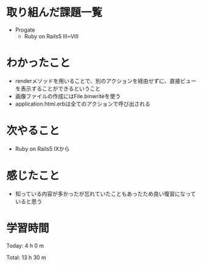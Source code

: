 # 取り組んだ課題一覧
- Progate
	- Ruby on Rails5 III~VIII

# わかったこと
- renderメソッドを用いることで、別のアクションを経由せずに、直接ビューを表示することができるということ
- 画像ファイルの作成にはFile.binwriteを使う
- application.html.erbは全てのアクションで呼び出される
# 次やること
- Ruby on Rails5 IXから
# 感じたこと
- 知っている内容が多かったが忘れていたこともあったため良い復習になっていると思う
# 学習時間
Today: 4 h 0 m

Total: 13 h 30 m
